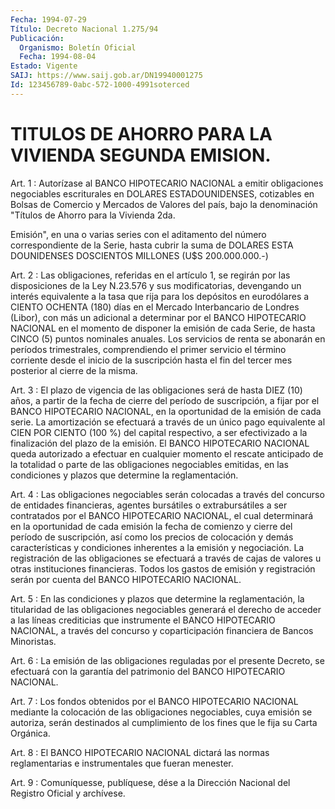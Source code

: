 ```yaml
---
Fecha: 1994-07-29
Título: Decreto Nacional 1.275/94
Publicación:
  Organismo: Boletín Oficial
  Fecha: 1994-08-04
Estado: Vigente
SAIJ: https://www.saij.gob.ar/DN19940001275
Id: 123456789-0abc-572-1000-4991soterced
---
```

# TITULOS DE AHORRO PARA LA VIVIENDA SEGUNDA EMISION.

<a id="1"></a>
Art.  1  :  Autorízase  al BANCO HIPOTECARIO NACIONAL a emitir obligaciones negociables escriturales  en  DOLARES ESTADOUNIDENSES, cotizables en Bolsas de Comercio y Mercados  de  Valores  del país, bajo  la  denominación  "Títulos  de  Ahorro  para la Vivienda 2da.

Emisión",  en  una  o  varias series con el aditamento  del  número correspondiente de la Serie,  hasta  cubrir la suma de DOLARES ESTA DOUNIDENSES DOSCIENTOS MILLONES (U$S 200.000.000.-)

<a id="2"></a>
Art.  2  :  Las  obligaciones,  referidas en el artículo 1, se regirán por las disposiciones de la Ley N.23.576 y sus modificatorias, devengando un interés  equivalente  a  la  tasa que rija para los depósitos en eurodólares a CIENTO OCHENTA (180)  días en  el  Mercado  Interbancario  de  Londres  (Libor),  con  más  un adicional  a  determinar  por  el  BANCO HIPOTECARIO NACIONAL en el momento de disponer la emisión de cada  Serie,  de  hasta CINCO (5) puntos  nominales  anuales.  Los servicios de renta se abonarán  en períodos trimestrales, comprendiendo  el primer servicio el término corriente  desde  el  inicio de la suscripción  hasta  el  fin  del tercer mes posterior al cierre de la misma.

<a id="3"></a>
Art. 3 : El plazo de vigencia de las obligaciones será de hasta DIEZ  (10)  años,  a  partir  de  la fecha de cierre del período de suscripción,  a  fijar  por el BANCO HIPOTECARIO  NACIONAL,  en  la oportunidad  de  la emisión  de  cada  serie.  La  amortización  se efectuará a través  de un único pago equivalente al CIEN POR CIENTO (100 %) del capital respectivo, a ser efectivizado a la finalización  del  plazo   de  la  emisión.  El  BANCO  HIPOTECARIO NACIONAL  queda  autorizado a  efectuar  en  cualquier  momento  el rescate anticipado  de  la  totalidad  o  parte de las obligaciones negociables emitidas, en las condiciones y  plazos que determine la reglamentación.

<a id="4"></a>
Art. 4 : Las obligaciones negociables serán colocadas a través del  concurso   de  entidades  financieras,  agentes  bursátiles  o extrabursátiles    a  ser  contratados  por  el  BANCO  HIPOTECARIO NACIONAL, el cual determinará  en la oportunidad de cada emisión la fecha de comienzo y cierre del período  de  suscripción,  así  como los  precios  de  colocación  y demás características y condiciones inherentes  a  la emisión y negociación.  La  registración  de  las obligaciones se  efectuará  a  través  de  cajas de valores u otras instituciones  financieras.  Todos  los  gastos    de    emisión  y registración  serán  por  cuenta  del  BANCO  HIPOTECARIO NACIONAL.

<a id="5"></a>
Art.  5  :  En  las  condiciones  y  plazos  que  determine la reglamentación,  la  titularidad  de  las  obligaciones negociables generará  el  derecho  de  acceder  a  las líneas  crediticias  que instrumente el BANCO HIPOTECARIO NACIONAL,  a través del concurso y coparticipación financiera de Bancos Minoristas.

<a id="6"></a>
Art.  6  :  La  emisión  de  las obligaciones reguladas por el presente Decreto, se efectuará con  la  garantía del patrimonio del BANCO HIPOTECARIO NACIONAL.

<a id="7"></a>
Art. 7 : Los fondos obtenidos por el BANCO HIPOTECARIO NACIONAL mediante  la  colocación  de  las  obligaciones  negociables,  cuya emisión  se autoriza, serán destinados al cumplimiento de los fines que le fija su Carta Orgánica.

<a id="8"></a>
Art.  8  :  El  BANCO  HIPOTECARIO NACIONAL dictará las normas reglamentarias e instrumentales que fueran menester.

<a id="9"></a>
Art. 9 : Comuníquesse, publíquese, dése a la Dirección Nacional del Registro Oficial y archívese.